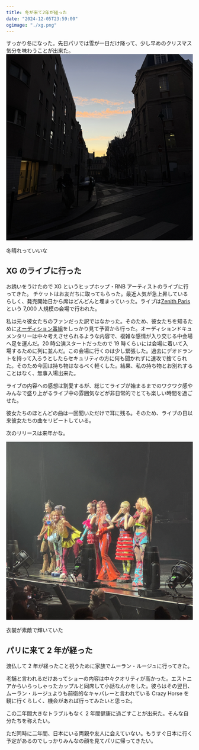 ```yaml
---
title: 冬が来て2年が経った
date: "2024-12-05T23:59:00"
ogimage: "./xg.png"
---
```


すっかり冬になった。先日パリでは雪が一日だけ降って、少し早めのクリスマス気分を味わうことが出来た。
![SKY](./sky.png)

<p class="image-desc">冬晴れっていいな</p>

## XG のライブに行った

お誘いをうけたので XG というヒップホップ・RNB アーティストのライブに行ってきた。
チケットはお友だちに取ってもらった。最近人気が急上昇しているらしく、発売開始日から席はどんどんと埋まっていった。ライブは[Zenith Paris](https://maps.app.goo.gl/HCfG4ScBVrFfx8VH8)という 7,000 人規模の会場で行われた。

私は元々彼女たちのファンだった訳ではなかった。そのため、彼女たちを知るために[オーディション番組](https://www.youtube.com/watch?v=Ur0L9aKNXiI)をしっかり見て予習から行った。オーディションドキュメンタリーは中々考えさせられるような内容で、複雑な感情が入り交じる中会場へ足を運んだ。20 時公演スタートだったので 19 時くらいには会場に着いて入場するために列に並んだ。この会場に行くのは少し緊張した。過去にデオドラントを持って入ろうとしたらセキュリティの方に何も聞かれずに速攻で捨てられた。そのため今回は持ち物はなるべく軽くした。結果、私の持ち物とお別れすることはなく、無事入場出来た。

ライブの内容への感想は割愛するが、総じてライブが始まるまでのワクワク感やみんなで盛り上がるライブ中の雰囲気などが非日常的でとても楽しい時間を過ごせた。

彼女たちのほとんどの曲は一回聞いただけで耳に残る。そのため、ライブの日以来彼女たちの曲をリピートしている。

次のリリースは来年かな。

![XG](./xg.png)

<p class="image-desc">衣裳が素敵で輝いていた</p>

## パリに来て 2 年が経った

渡仏して 2 年が経ったこと祝うために家族でムーラン・ルージュに行ってきた。

老舗と言われるだけあってショーの内容は中々クオリティが高かった。エストニアからいらっしゃったカップルと同席して小話なんかをした。彼らはその翌日、ムーラン・ルージュよりも前衛的なキャバレーと言われている Crazy Horse を観に行くらしく、機会があれば行ってみたいと思った。

この二年間大きなトラブルもなく 2 年間健康に過ごすことが出来た。そんな自分たちを称えたい。

ただ同時に二年間、日本にいる両親や友人に会えていない。もうすぐ日本に行く予定があるのでしっかりみんなの顔を見てパリに帰ってきたい。
